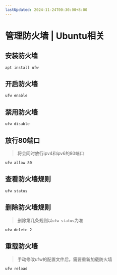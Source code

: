 ```yaml
---
lastUpdated: 2024-11-24T00:30:00+8:00
---
```


# 管理防火墙 | Ubuntu相关

## 安装防火墙

```apt install ufw```

## 开启防火墙

```ufw enable```

## 禁用防火墙

```ufw disable```

## 放行80端口

> 将会同时放行ipv4和ipv6的80端口

```ufw allow 80```

## 查看防火墙规则

```ufw status```

## 删除防火墙规则

> 删除第几条规则以```ufw status```为准

```ufw delete 2```

## 重载防火墙

> 手动修改ufw的配置文件后，需要重新加载防火墙

```ufw reload```